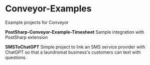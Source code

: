 # Conveyor-Examples
Example projects for Conveyor


**PostSharp-Conveyor-Example-Timesheet**
Sample integration with PostSharp extension

**SMSToChatGPT**
Simple project to link an SMS service provider with ChatGPT so that a laundromat business's customers can text with questions.

